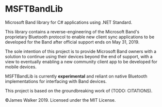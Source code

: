 <!--
MSFTBandLib
/README.md
©James Walker 2019. Licensed under the MIT License.
-->

# MSFTBandLib

Microsoft Band library for C# applications using .NET Standard.

This library contains a reverse-engineering of the Microsoft Band's proprietary Bluetooth protocol to enable new client sync applications to be developed for the Band after official support ends on May 31, 2019.

The sole intention of this project is to provide Microsoft Band owners with a solution to continue using their devices beyond the end of support, with a view to eventually enabling a new community client app to be developed for mobile devices.

MSFTBandLib is currently **experimental** and reliant on native Bluetooth implementations for interfacing with Band devices.

This project is based on the groundbreaking work of (TODO: CITATIONS).

©James Walker 2019. Licensed under the MIT License.

<!--
End of file.
-->